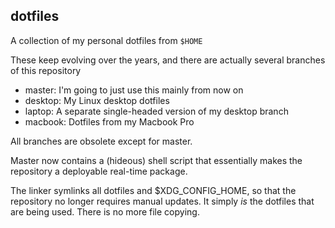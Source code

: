 ## dotfiles


A collection of my personal dotfiles from `$HOME`

These keep evolving over the years, and there are actually several branches of this repository
- master: I'm going to just use this mainly from now on
- desktop: My Linux desktop dotfiles
- laptop: A separate single-headed version of my desktop branch
- macbook: Dotfiles from my Macbook Pro

All branches are obsolete except for master.

Master now contains a (hideous) shell script that essentially makes the repository a deployable real-time package.

The linker symlinks all dotfiles and $XDG_CONFIG_HOME, so that the repository no longer requires manual updates. It simply *is* the dotfiles that are being used. There is no more file copying.
